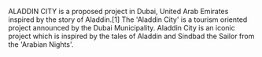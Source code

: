 ALADDIN CITY is a proposed project in Dubai, United Arab Emirates inspired by the story of Aladdin.[1] The 'Aladdin City' is a tourism oriented project announced by the Dubai Municipality. Aladdin City is an iconic project which is inspired by the tales of Aladdin and Sindbad the Sailor from the 'Arabian Nights'.
